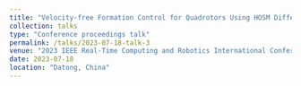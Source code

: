 ```yaml
---
title: "Velocity-free Formation Control for Quadrotors Using HOSM Differentiator"
collection: talks
type: "Conference proceedings talk"
permalink: /talks/2023-07-18-talk-3
venue: "2023 IEEE Real-Time Computing and Robotics International Conference"
date: 2023-07-18
location: "Datong, China"
---
```



